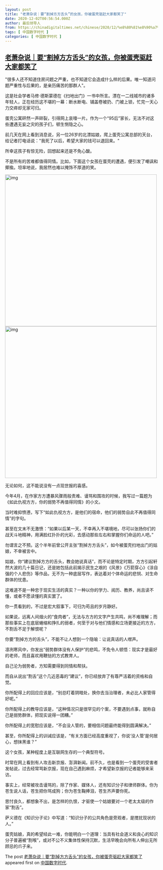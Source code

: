```yaml
---
layout: post
title: "老萧杂说｜要“割掉方方舌头”的女孩，你被蛋壳驱赶大家都笑了"
date: 2020-12-02T00:56:54.000Z
author: 最后领导人
from: https://chinadigitaltimes.net/chinese/2020/12/%e8%80%81%e8%90%a7%e6%9d%82%e8%af%b4%ef%bd%9c%e8%a6%81%e5%89%b2%e6%8e%89%e6%96%b9%e6%96%b9%e8%88%8c%e5%a4%b4%e7%9a%84%e5%a5%b3%e5%ad%a9%ef%bc%8c%e4%bd%a0%e8%a2%ab%e8%9b%8b%e5%a3%b3/
tags: [ 中国数字时代 ]
categories: [ 中国数字时代 ]
---
```

<!--1606870614000-->
[老萧杂说｜要“割掉方方舌头”的女孩，你被蛋壳驱赶大家都笑了](https://chinadigitaltimes.net/chinese/2020/12/%e8%80%81%e8%90%a7%e6%9d%82%e8%af%b4%ef%bd%9c%e8%a6%81%e5%89%b2%e6%8e%89%e6%96%b9%e6%96%b9%e8%88%8c%e5%a4%b4%e7%9a%84%e5%a5%b3%e5%ad%a9%ef%bc%8c%e4%bd%a0%e8%a2%ab%e8%9b%8b%e5%a3%b3/)
------

<div>
<p>&quot;很多人还不知道住房问题之严重，也不知道它会造成什么样的后果。唯一知道问题严重性与后果的，是亲历痛苦的那群人&quot;。</p><p>这是社会学者马修·德斯蒙德在《扫地出门》一书中所言。漂在一二线城市的诸多年轻人，正在经历这不堪的一幕：断水断电、铺盖卷被扔、门被上锁，忙完一天心力交瘁却无家可归。</p><p>蛋壳公寓砰然一声碎裂，引得网上哀嚎一片。作为一个“95后”家长，无法不对这些遭遇无妄之灾的孩子们，顿生恻隐之心。</p><p>前几天在网上看到消息说，另一位26岁的北漂姑娘，爬上蛋壳公寓总部的天台，给记者打电话说：&quot;我死了以后，希望大家的钱可以退回来。&quot;</p><p>所幸这孩子有惊无险，回想起来还是不免心酸。</p><p>不是所有的苦难都值得同情。比如，下面这个女孩在蛋壳的遭遇，便引发了嘲讽和揶揄。坦率地说，我居然也难以掩饰不厚道的笑。</p><p><img src="https://chinadigitaltimes.net/chinese/files/2020/12/post-660036-5fc6119759850." alt="img" class="aligncenter" width="500" /><br /><img src="https://chinadigitaltimes.net/chinese/files/2020/12/post-660036-5fc6119937d1b." alt="img" class="aligncenter" width="500" /></p><p>无论如何，这不能说没有一点现世报的喜感。</p><p>今年4月，在作家方方遭暴风骤雨般责难、谩骂和围攻的时候，我写过一篇题为《如此仇视方方，你的弱势不再值得同情》的小文。</p><p>当时难抑愤懑，写下“如此仇视方方，是他们的宿命，他们的弱势自此不再值得同情”的字句。</p><p>甚至在文末不无激愤：“如果以后某一天，不幸再入不堪境地，尽可以张扬你们的战天斗地精神，用满脸红扑扑的光彩，去感动那些左右和掌握你们命运的人吧。”</p><p>勿谓言之不预。这个半年前曾公开主张“割掉方方舌头”，如今被蛋壳扫地出门的姑娘，不幸被言中。</p><p>姑娘，你“建议割掉方方的舌头，教会她说真话”，而不论是特定时期，方方引起轩然大波的几十篇日记，还是她包括此前揭示民生之艰的《风景》《万箭穿心》《涂自强的个人悲伤》等作品，无不为一种底层写作，表达着对个体命运的悲悯、对生命群体的忧患。</p><p>这难道不是一种忠于现实生活的真实？一种以你的学力、阅历、教养，尚且读不懂，或者不愿读懂的真实罢了。</p><p>你一贯看到的，不过是宏大叙事下，可归为苟且的岁月静好。</p><p>如果说，远离人间烟火的“食肉者”，无法与方方的文字产生共鸣，尚不难理解；而那些事实上在底层蜷缩和挣扎的弱者，何至于对与他们情感和立场更接近的方方，不割舌不足于解恨呢？</p><p>你要“割掉方方的舌头”，不能不让人想到一个隐喻：让说真话的人噤声。</p><p>凛冽寒风中，你发出“弱势群体没有人保护”的悲鸣，不免令人顿悟：现实才是最好的老师，而且喜欢用鞭挞的方式教育人。</p><p>自己沦为弱势者，方知需要得到同情和帮扶。</p><p>而自从说出“割舌”这个几近恶毒的“建议”，你已经放弃了有尊严活着的资格和自觉。</p><p>你所配得上的回应应该是，“别总盯着阴暗处，换你去当治理者，未必比人家管得好呢。”</p><p>你所配得上的教导应该是，“这种情况只是很罕见的个案，不要遇到点事，就称自己是弱势群体，把现实说得一团糟。”</p><p>你所配得上的宽慰应该是，“不会没人管的，要相信问题最终能得到圆满解决。”</p><p>甚至，你所配得上的训诫应该是，“有关方面已经高度重视了，你说‘没人管’是何居心，想抹黑谁？”</p><p>这个女孩，某种程度上是互联网生存的一个典型符号。</p><p>时常在网上看到有人攻击新京报、澎湃新闻。前不久，也是看到一个蛋壳的受害者发帖说，过去经常骂新京报，现在自己遇到麻烦，才希望新京报的记者能够来采访。</p><p>事实上，经常被攻击谩骂的，除了作家、媒体人，还有知识分子和律师群体。你为苍生说人话，苍生把你骂成狗；你为苍生鞠捧泪，苍生齐声要你死。</p><p>思忖良久，都想象不出，是怎样的仇恨，才驱使一个姑娘要对一个老太太级的作家“割舌”。</p><p>萨义德在《知识分子论》中写道：“知识分子的公共角色是旁观者，是搅扰现状的人。”</p><p>蛋壳姑娘，真的希望经此一难，你能明白一个道理：当具有社会道义和良心的知识分子普遍被“割喉”，或对不公不义集体性保持沉默，生活早晚会向所有人伸出无所顾忌的爪子来。</p><p>The post <a rel="nofollow" href="https://chinadigitaltimes.net/chinese/2020/12/%e8%80%81%e8%90%a7%e6%9d%82%e8%af%b4%ef%bd%9c%e8%a6%81%e5%89%b2%e6%8e%89%e6%96%b9%e6%96%b9%e8%88%8c%e5%a4%b4%e7%9a%84%e5%a5%b3%e5%ad%a9%ef%bc%8c%e4%bd%a0%e8%a2%ab%e8%9b%8b%e5%a3%b3/">老萧杂说｜要“割掉方方舌头”的女孩，你被蛋壳驱赶大家都笑了</a> appeared first on <a rel="nofollow" href="https://chinadigitaltimes.net/chinese">中国数字时代</a>.</p>
</div>
